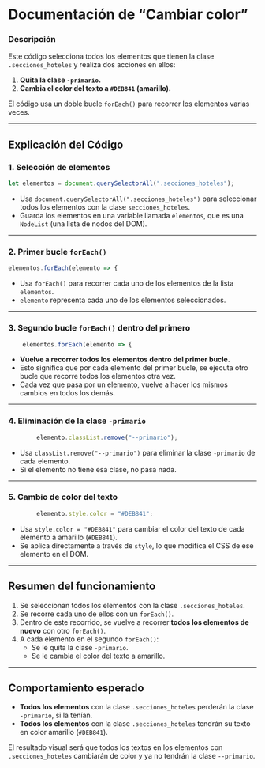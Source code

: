 # **Documentación de “Cambiar color”**

### **Descripción**

Este código selecciona todos los elementos que tienen la clase `.secciones_hoteles` y realiza dos acciones en ellos:

1. **Quita la clase `-primario`.**
2. **Cambia el color del texto a `#DEB841` (amarillo).**

El código usa un doble bucle `forEach()` para recorrer los elementos varias veces.

---

## **Explicación del Código**

### **1. Selección de elementos**

```jsx
let elementos = document.querySelectorAll(".secciones_hoteles");
```

- Usa `document.querySelectorAll(".secciones_hoteles")` para seleccionar todos los elementos con la clase `secciones_hoteles`.
- Guarda los elementos en una variable llamada `elementos`, que es una `NodeList` (una lista de nodos del DOM).

---

### **2. Primer bucle `forEach()`**

```jsx
elementos.forEach(elemento => {
```

- Usa `forEach()` para recorrer cada uno de los elementos de la lista `elementos`.
- `elemento` representa cada uno de los elementos seleccionados.

---

### **3. Segundo bucle `forEach()` dentro del primero**

```jsx
    elementos.forEach(elemento => {
```

- **Vuelve a recorrer todos los elementos dentro del primer bucle.**
- Esto significa que por cada elemento del primer bucle, se ejecuta otro bucle que recorre todos los elementos otra vez.
- Cada vez que pasa por un elemento, vuelve a hacer los mismos cambios en todos los demás.

---

### **4. Eliminación de la clase `-primario`**

```jsx
        elemento.classList.remove("--primario");
```

- Usa `classList.remove("--primario")` para eliminar la clase `-primario` de cada elemento.
- Si el elemento no tiene esa clase, no pasa nada.

---

### **5. Cambio de color del texto**

```jsx
        elemento.style.color = "#DEB841";
```

- Usa `style.color = "#DEB841"` para cambiar el color del texto de cada elemento a amarillo (`#DEB841`).
- Se aplica directamente a través de `style`, lo que modifica el CSS de ese elemento en el DOM.

---

## **Resumen del funcionamiento**

1. Se seleccionan todos los elementos con la clase `.secciones_hoteles`.
2. Se recorre cada uno de ellos con un `forEach()`.
3. Dentro de este recorrido, se vuelve a recorrer **todos los elementos de nuevo** con otro `forEach()`.
4. A cada elemento en el segundo `forEach()`:
    - Se le quita la clase `-primario`.
    - Se le cambia el color del texto a amarillo.

---

## **Comportamiento esperado**

- **Todos los elementos** con la clase `.secciones_hoteles` perderán la clase `-primario`, si la tenían.
- **Todos los elementos** con la clase `.secciones_hoteles` tendrán su texto en color amarillo (`#DEB841`).

El resultado visual será que todos los textos en los elementos con `.secciones_hoteles` cambiarán de color y ya no tendrán la clase `--primario`.